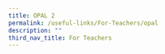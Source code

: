 ```yaml
---
title: OPAL 2
permalink: /useful-links/For-Teachers/opal
description: ""
third_nav_title: For Teachers
---
```

